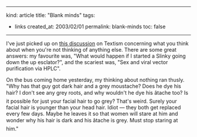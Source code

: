 -----
kind: article
title: "Blank minds"
tags:
- links
created_at: 2003/02/01
permalink: blank-minds
toc: false
-----

<p>I've just picked up on <a href="http://www.textism.com/article/672/" title="Curious">this discussion</a> on Textism concerning what you think about when you're not thinking of anything else. There are some great answers: my favourite was, "What would happen if I started a Slinky going down the up esclator?", and the scariest was, "Sex and viral vector purification via <span class="caps">HPLC</span>".</p>

<p>On the bus coming home yesterday, my thinking about nothing ran thusly. "Why has that guy got dark hair and a grey moustache? Does he dye his hair? I don't see any grey roots, and why wouldn't he dye his âtache too? Is it possible for just your facial hair to go grey? That's weird. Surely your facial hair is younger than your head hair. Idiot &mdash; they both get replaced every few days. Maybe he leaves it so that women will stare at him and wonder why his hair is dark and his âtache is grey. Must stop staring at him."</p>


